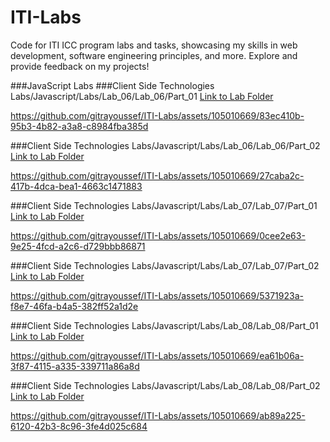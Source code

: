 # ITI-Labs
Code for ITI ICC program labs and tasks, showcasing my skills in web development, software engineering principles, and more. Explore and provide feedback on my projects!

###JavaScript Labs
###Client Side Technologies Labs/Javascript/Labs/Lab_06/Lab_06/Part_01
[Link to Lab Folder](https://github.com/gitrayoussef/ITI-Labs/tree/main/Client%20Side%20Technologies%20Labs/Javascript/Labs/Lab_06/Lab_06/Part_01)

https://github.com/gitrayoussef/ITI-Labs/assets/105010669/83ec410b-95b3-4b82-a3a8-c8984fba385d

###Client Side Technologies Labs/Javascript/Labs/Lab_06/Lab_06/Part_02
[Link to Lab Folder](https://github.com/gitrayoussef/ITI-Labs/tree/main/Client%20Side%20Technologies%20Labs/Javascript/Labs/Lab_06/Lab_06/Part_02)

https://github.com/gitrayoussef/ITI-Labs/assets/105010669/27caba2c-417b-4dca-bea1-4663c1471883

###Client Side Technologies Labs/Javascript/Labs/Lab_07/Lab_07/Part_01
[Link to Lab Folder](https://github.com/gitrayoussef/ITI-Labs/tree/main/Client%20Side%20Technologies%20Labs/Javascript/Labs/Lab-07/Lab-07/Part_01)

https://github.com/gitrayoussef/ITI-Labs/assets/105010669/0cee2e63-9e25-4fcd-a2c6-d729bbb86871

###Client Side Technologies Labs/Javascript/Labs/Lab_07/Lab_07/Part_02
[Link to Lab Folder](https://github.com/gitrayoussef/ITI-Labs/tree/main/Client%20Side%20Technologies%20Labs/Javascript/Labs/Lab-07/Lab-07/Part_02)

https://github.com/gitrayoussef/ITI-Labs/assets/105010669/5371923a-f8e7-46fa-b4a5-382ff52a1d2e

###Client Side Technologies Labs/Javascript/Labs/Lab_08/Lab_08/Part_01
[Link to Lab Folder](https://github.com/gitrayoussef/ITI-Labs/tree/main/Client%20Side%20Technologies%20Labs/Javascript/Labs/Lab-08/Lab_08/Part_01)

https://github.com/gitrayoussef/ITI-Labs/assets/105010669/ea61b06a-3f87-4115-a335-339711a86a8d

###Client Side Technologies Labs/Javascript/Labs/Lab_08/Lab_08/Part_02
[Link to Lab Folder](https://github.com/gitrayoussef/ITI-Labs/tree/main/Client%20Side%20Technologies%20Labs/Javascript/Labs/Lab-08/Lab_08/Part_02)

https://github.com/gitrayoussef/ITI-Labs/assets/105010669/ab89a225-6120-42b3-8c96-3fe4d025c684

